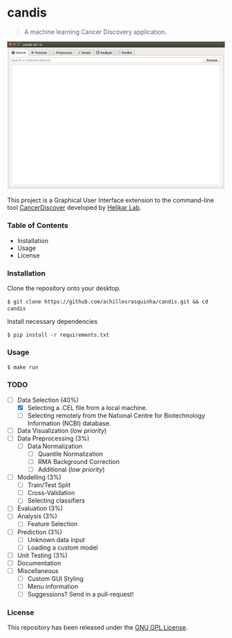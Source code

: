# candis
> A machine learning Cancer Discovery application.

![](.github/candis.png)

This project is a Graphical User Interface extension to the command-line tool [CancerDiscover](https://github.com/HelikarLab/CancerDiscover) developed by [Helikar Lab](http://helikarlab.org).

### Table of Contents
* Installation
* Usage
* License

### Installation
Clone the repository onto your desktop.
```console
$ git clone https://github.com/achillesrasquinha/candis.git && cd candis
```

Install necessary dependencies
```console
$ pip install -r requirements.txt
```

### Usage
```console
$ make run
```

### TODO
- [ ] Data Selection (40%)
	- [x] Selecting a .CEL file from a local machine.
	- [ ] Selecting remotely from the National Centre for Biotechnology Information (NCBI) database.
- [ ] Data Visualization (*low priority*)
- [ ] Data Preprocessing (3%)
	- [ ] Data Normalization
		- [ ] Quantile Normalization
		- [ ] RMA Background Correction
		- [ ] Additional (*low priority*)
- [ ] Modelling (3%)
	- [ ] Train/Test Split
	- [ ] Cross-Validation
	- [ ] Selecting classifiers
- [ ] Evaluation (3%)
- [ ] Analysis (3%)
	- [ ] Feature Selection
- [ ] Prediction (3%)
	- [ ] Unknown data input
	- [ ] Loading a custom model
- [ ] Unit Testing (3%)
- [ ] Documentation
- [ ] Miscellaneous
	- [ ] Custom GUI Styling
	- [ ] Menu information
	- [ ] Suggessions? Send in a pull-request!

### License
This repository has been released under the [GNU GPL License](LICENSE).